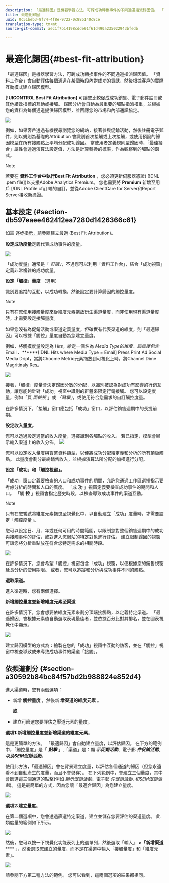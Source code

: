 ```yaml
---
description: 「最適歸因」是機器學習方法，可跨成功轉換事件的不同通道指派歸因值。 「資料工作台」會自動評估每個通道在某個時段內對成功的貢獻，然後根據客戶的實際互動模式建立歸因模型。
title: 最適化歸因
uuid: 0c51beb3-8f74-4f8e-9722-0c885140c8ce
translation-type: tm+mt
source-git-commit: aec1f7b14198cdde91f61d490a235022943bfedb

---
```



# 最適化歸因{#best-fit-attribution}

「最適歸因」是機器學習方法，可跨成功轉換事件的不同通道指派歸因值。 「資料工作台」會自動評估每個通道在某個時段內對成功的貢獻，然後根據客戶的實際互動模式建立歸因模型。

**[!UICONTROL Best Fit Attribution]** 可讓您比較促成成功銷售、電子郵件註冊或其他績效指標的互動或接觸。 歸因分析會自動為最重要的觸點指派權重，並根據您的資料為每個通道提供歸因模型，並回應您的市場和內部通訊協定。

![](assets/attrib_windows_5.png)

例如，如果客戶透過有機搜尋瀏覽您的網站，接著參與促銷活動，然後註冊電子郵件，則以規則為基礎的Attribution [](/help/home/c-get-started/c-attribution-profiles/c-rules-attrib/c-rules-attrib.md) 會識別首次接觸或上次接觸，或使用預設的歸因模型在所有接觸點上平均分配成功歸因。 當使用者定義規則型歸因時，「最佳擬合」屬性會透過演算法設定值，方法是計算轉換的概率，作為觀察到的觸點的函式。

>[!NOTE]
>
>若要在 **資料工作台中執行Best Fit Attribution** ，您必須更新伺服器憑證( [!DNL .pem file])以支援Adobe Analytics Premium。 您也需要將 **Premium** 新增至用戶 [!DNL Profile.cfg] 端的自訂，並從Adobe ClientCare for Server和Report Server接收新憑證。

## 基本設定 {#section-db597eaee462412ea7280d1426366c61}

如需 [逐步指示，請參閱建立最適](../../../../home/c-get-started/c-attribution-profiles/c-attrib-algorithmic/c-attrib-building.md#concept-fede6fc4f592475fa8b351b1765a522d) (Best Fit Attribution)。

**設定成功度量**&#x200B;定義代表成功事件的度量。

![](assets/attrib_windows_1.png)

「成功度量」通常是「 *訂購」*，不過您可以利用「資料工作台」，結合「成功視窗」定義非常複雜的成功度量。

**設定「觸控」量度** （選用）

識別要追蹤的互動，以成功轉換，然後設定要計算歸因的觸控量度。

>[!NOTE]
>
>只有在您使用接觸量度來從維度元素拖放衍生渠道量度，而非使用現有渠道量度時，才需要設定接觸量度。

如果您沒有為促銷活動或渠道定義量度，但確實有代表渠道的維度，則「最適歸因」可以根據「觸控」量度自動為您建立量度。

例如，將觸摸度量設定為 *Hits*，給定一個名為 *Media Type的維度，該維度包含* Email *、*******[!DNL Hits where Media Type = Email] Press Print Ad Social Media Dript，當將Choome Metric元素拖放到可視化上時，將Channel Dime Magritinaly Res。

![](assets/attrib_windows_2.png)

接著，「觸控」度量會決定歸因分數的分配，以識別被認為對成功有影響的行銷互動，讓您能夠針對「成功」視窗中識別的群體來限定行銷接觸。 您可以設定度量，例如「頁 *面檢視* 」或 *「點擊」*，或使用符合您需求的自訂觸控度量。

在許多情況下，「接觸」窗口應包括「成功」窗口，以評估銷售週期中的長提前期。

**設定收入量度。**

您可以透過設定適當的收入度量，選擇識別各觸點的收入。 若已指定，模型會顯示輸入渠道上的收入分佈。 ![](assets/attrib_windows_6.png)

您可以設定收入量度與貨幣資料類型，以便將成功分配給定義和分析的所有頂級觸點。 此量度會劃分最終銷售收入，並根據演算法所分配的加權進行分配。

**設定「成功」和「觸控視窗」。**

「成功」窗口定義要檢查的人口和成功事件的期間，允許您通過工作區選擇指示要考慮分析的時間和人口的廣度。 「成 **功** 」視窗定義要檢查成功事件的期間和人口。 「觸 **控** 」視窗會指定歷史時段，以檢查導致成功事件的渠道互動。

>[!NOTE]
>
>只有在您嘗試將維度元素拖曳至視覺化中，以自動建立「成功」度量時，才需要設定「觸控度量」。

您可以設定日、月、年或任何可用的時間範圍，以限制您對整個銷售週期中的成功與接觸事件的評估，或對進入您網站的特定對象進行評估。 建立限制歸因的視窗可讓您將分析重點放在符合您特定需求的相關時段。

![](assets/attrib_windows_4.png)

在許多情況下，您會希望「觸控」視窗包含「成功」視窗，以便根據您的銷售視窗延長分析的使用期限。 或者，您可以追蹤和分析與成功事件不同的觸點。

**選取渠道。**

進入渠道時，您有兩個選擇。

**新增觸控量度並新增維度元素至渠道**

在許多情況下，您會想要依維度元素來劃分頂端接觸點，以定義特定渠道。 「最適歸因」會根據元素值自動選取表現最佳者，並依據百分比對其排名，並在圖表視覺化中顯示。

![](assets/attrib_windows_7.png)

建立歸因模型的方式為：繪製在您的「成功」視窗中互動的訪客，並在「觸控」視窗中檢查導致或未導致成功事件的渠道「接觸」。

## 依頻道劃分 {#section-a30592b84bc84f57bd2b988824e852d4}

進入渠道時，您有兩個選項：

* 新增 **觸控量度** ，然後新 **增渠道的維度元素** 。

   **或**

* 建立可篩選您要評估之渠道元素的量度。

**選項1:新增觸控量度並新增渠道的維度元素**。

這是更簡單的方法。 「最適歸因」會自動建立量度，以評估歸因。 在下方的範例中，「觸控量度」是「 ***點擊*** 」,「渠道」是：顯 ***示促銷活動***、電子郵 ***件促銷活動***, ***以及SEM促銷活動***。

使用此方法，「最適歸因」會在背景建立度量，以評估各個通道的歸因（但您永遠看不到自動產生的度量，而且不會儲存）。 在下列範例中，會建立三個量度，其中會篩選這三個通道的點擊(例如 *顯示促銷活動*、電子郵 *件促銷活動*, *和SEM促銷活動*)。 這是最簡單的方式，因為您讓「最適合歸因」為您建立量度。

![](assets/attrib_touch_add_dims.png)

**選項2:建立量度**。

在第二個選項中，您會透過篩選特定渠道，建立並儲存您要評估的渠道量度。 此類度量的範例如下所示。

![](assets/attrib_create_metric.png)

然後，您可以按一下視覺化功能表列上的選單列，然後選取「輸入」 **>「新增渠道****** 」，然後選取您建立的量度，而不是在渠道中輸入「接觸量度」和「維度元素」。

![](assets/attrib_results_2.png)

請參閱下方第二種方法的範例。 您可以看到，這兩個選項的結果都相同。
